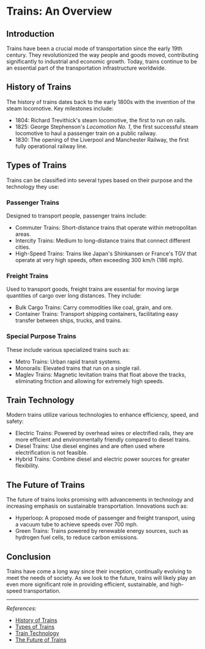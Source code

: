 # Trains: An Overview

## Introduction
Trains have been a crucial mode of transportation since the early 19th century. They revolutionized the way people and goods moved, contributing significantly to industrial and economic growth. Today, trains continue to be an essential part of the transportation infrastructure worldwide.

## History of Trains
The history of trains dates back to the early 1800s with the invention of the steam locomotive. Key milestones include:

- 1804: Richard Trevithick's steam locomotive, the first to run on rails.
- 1825: George Stephenson's *Locomotion No. 1*, the first successful steam locomotive to haul a passenger train on a public railway.
- 1830: The opening of the Liverpool and Manchester Railway, the first fully operational railway line.

## Types of Trains
Trains can be classified into several types based on their purpose and the technology they use:

### Passenger Trains
Designed to transport people, passenger trains include:

- Commuter Trains: Short-distance trains that operate within metropolitan areas.
- Intercity Trains: Medium to long-distance trains that connect different cities.
- High-Speed Trains: Trains like Japan's Shinkansen or France's TGV that operate at very high speeds, often exceeding 300 km/h (186 mph).

### Freight Trains
Used to transport goods, freight trains are essential for moving large quantities of cargo over long distances. They include:

- Bulk Cargo Trains: Carry commodities like coal, grain, and ore.
- Container Trains: Transport shipping containers, facilitating easy transfer between ships, trucks, and trains.

### Special Purpose Trains
These include various specialized trains such as:

- Metro Trains: Urban rapid transit systems.
- Monorails: Elevated trains that run on a single rail.
- Maglev Trains: Magnetic levitation trains that float above the tracks, eliminating friction and allowing for extremely high speeds.

## Train Technology
Modern trains utilize various technologies to enhance efficiency, speed, and safety:

- Electric Trains: Powered by overhead wires or electrified rails, they are more efficient and environmentally friendly compared to diesel trains.
- Diesel Trains: Use diesel engines and are often used where electrification is not feasible.
- Hybrid Trains: Combine diesel and electric power sources for greater flexibility.

## The Future of Trains
The future of trains looks promising with advancements in technology and increasing emphasis on sustainable transportation. Innovations such as:

- Hyperloop: A proposed mode of passenger and freight transport, using a vacuum tube to achieve speeds over 700 mph.
- Green Trains: Trains powered by renewable energy sources, such as hydrogen fuel cells, to reduce carbon emissions.

## Conclusion
Trains have come a long way since their inception, continually evolving to meet the needs of society. As we look to the future, trains will likely play an even more significant role in providing efficient, sustainable, and high-speed transportation.

---

*References:*
- [History of Trains](https://en.wikipedia.org/wiki/History_of_rail_transport)
- [Types of Trains](https://www.railway-technology.com/features/featuretypes-of-trains/)
- [Train Technology](https://www.sciencedirect.com/science/article/pii/S2352146517301825)
- [The Future of Trains](https://www.theguardian.com/environment/2020/jul/20/the-future-of-rail-travel-hyperloops-maglev-and-trains-fuelled-by-oxygen)